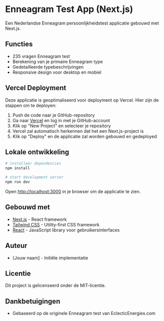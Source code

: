 # Enneagram Test App (Next.js)

Een Nederlandse Enneagram persoonlijkheidstest applicatie gebouwd met Next.js.

## Functies

- 235 vragen Enneagram test
- Berekening van je primaire Enneagram type
- Gedetailleerde typebeschrijvingen
- Responsive design voor desktop en mobiel

## Vercel Deployment

Deze applicatie is geoptimaliseerd voor deployment op Vercel. Hier zijn de stappen om te deployen:

1. Push de code naar je GitHub-repository
2. Ga naar [Vercel](https://vercel.com/) en log in met je GitHub-account
3. Klik op "New Project" en selecteer je repository
4. Vercel zal automatisch herkennen dat het een Next.js-project is
5. Klik op "Deploy" en de applicatie zal worden gebouwd en gedeployed

## Lokale ontwikkeling

```bash
# installeer dependencies
npm install

# start development server
npm run dev
```

Open [http://localhost:3000](http://localhost:3000) in je browser om de applicatie te zien.

## Gebouwd met

- [Next.js](https://nextjs.org/) - React framework
- [Tailwind CSS](https://tailwindcss.com/) - Utility-first CSS framework
- [React](https://reactjs.org/) - JavaScript library voor gebruikersinterfaces

## Auteur

- [Jouw naam] - Initiële implementatie

## Licentie

Dit project is gelicenseerd onder de MIT-licentie.

## Dankbetuigingen

- Gebaseerd op de originele Enneagram test van EclecticEnergies.com